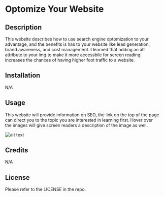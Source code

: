 # Optomize Your Website

## Description

This website describes how to use search engine optomization to your advantage, and the benefits is has to your website like lead generation, brand awareness, and cost management. I learned that adding an alt attribute to your img to make it more accessbile for screen reading increases the chances of having higher foot traffic to a website. 

## Installation

N/A

## Usage

This website will provide information on SEO, the link on the top of the page can direct you to the topic you are interested in learning first. Hover over the images will give screen readers a description of the image as well.

![alt text](assets/images/screenshot.png)

## Credits

N/A

## License

Please refer to the LICENSE in the repo.